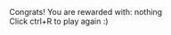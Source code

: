 <html>
<head>
</head>
<body>
	<script type="text/javascript">
		var rand = Math.floor(Math.random()*10)+1;
		name = window.prompt("Guess a integer between 1~10")
		while(rand != name){
			name = window.prompt("Haha, guess again you noob")
		}
	</script>
	Congrats! You are rewarded with: nothing<br>
	Click ctrl+R to play again :)
</body>
</html>
